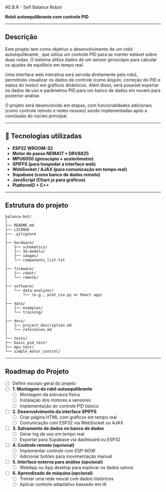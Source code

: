#S.B.R - Self Balance Robot

**Robô autoequilibrante com controle PID**

---

##  Descrição

Este projeto tem como objetivo o desenvolvimento de um robô autoequilibrante , que utiliza um controle PID para se manter estável sobre duas rodas. O sistema utiliza dados de um sensor giroscópio para calcular os ajustes de equilíbrio em tempo real.

Uma interface web interativa será servida diretamente pelo robô, permitindo visualizar os dados de controle (como ângulo, correção do PID e status do motor) em gráficos dinâmicos. Além disso, será possível exportar os dados de uso e parâmetros PID para um banco de dados em nuvem para posterior análise.

O projeto será desenvolvido em etapas, com funcionalidades adicionais (como controle remoto e redes neurais) sendo implementadas após a conclusão do núcleo principal.

---

## 🔧 Tecnologias utilizadas

- **ESP32 WROOM-32**
- **Motor de passo NEMA17 + DRV8825**
- **MPU6050 (giroscópio + acelerômetro)**
- **SPIFFS (para hospedar a interface web)**
- **WebSocket / AJAX (para comunicação em tempo real)**
- **Supabase (como banco de dados remoto)**
- **JavaScript (Chart.js para gráficos)**
- **PlatformIO + C++**

---

##  Estrutura do projeto
```
balance-bot/
│
├── README.md
├── LICENSE
├── .gitignore
│
├── hardware/
│   ├── schematics/
│   ├── 3d-models/
│   ├── images/
│   └── components_list.txt
│
├── firmware/
│   ├── robot/
│   └── remote/
│
├── software/
│   └── data-analyzer/
│       └── (e.g., plot_csv.py or React app)
│
├── data/
│   ├── examples/
│   └── training/
│
├── docs/
│   ├── project_description.md
│   └── references.md
│
└── tests/
├── basic_pid_test/
├── mpu_test/
└── simple_motor_control/
```
---

## Roadmap do Projeto

  - [ ] Definir escopo geral do projeto
  - [ ] **1. Montagem do robô autoequilibrante**
    - [ ] Montagem da estrutura física
    - [ ] Instalação dos motores e sensores
    - [ ] Implementação do controle PID básico
  - [ ] **2. Desenvolvimento da interface SPIFFS**
    - [ ] Criar página HTML com gráficos em tempo real
    - [ ] Comunicação com ESP32 via WebSocket ou AJAX
  - [ ] **3. Salvamento de dados no banco de dados**
    - [ ] Gerar log de uso em tempo real
    - [ ] Exportar para Supabase via dashboard ou ESP32
  - [ ] **4. Controle remoto (opcional)**
    - [ ] Implementar controle com ESP-NOW
    - [ ] Adicionar botões para movimentação manual
  - [ ] **5. Interface externa para análise (opcional)**
    - [ ] WebApp ou App desktop para explorar os dados salvos
  - [ ] **6. Aprendizado de máquina (opcional)**
    - [ ] Treinar uma rede neural com dados históricos
    - [ ] Aplicar controle adaptativo baseado em IA
